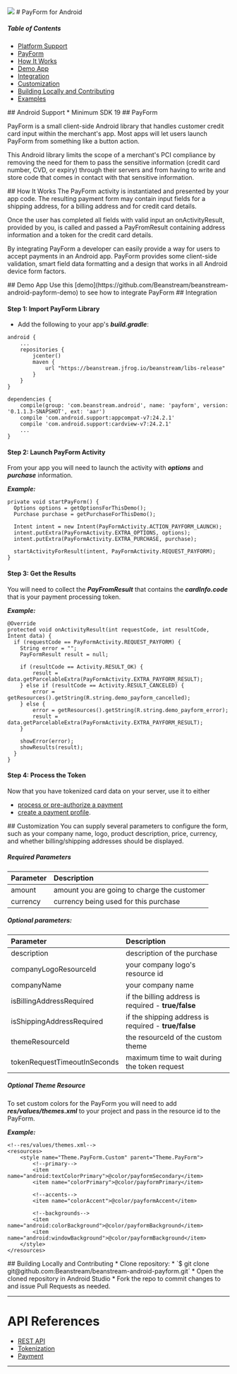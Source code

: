 <img src="http://www.beanstream.com/wp-content/uploads/2015/08/Beanstream-logo.png" />
# PayForm for Android

##### Table of Contents

* [Platform Support](#platform-support)
* [PayForm](#payform)
* [How It Works](#payform-functionality)
* [Demo App](#payform-demo)
* [Integration](#payform-integration)
* [Customization](#payform-customization)
* [Building Locally and Contributing](#contributing)
* [Examples](#examples)

<a name="platform-support"/>
## Android Support
 * Minimum SDK 19

<a name="payform"/>
## PayForm

PayForm is a small client-side Android library that handles customer credit card input within the merchant's app. Most apps will let users launch PayForm from something like a button action.

This Android library limits the scope of a merchant's PCI compliance by removing the need for them to pass the sensitive information (credit card number, CVD, or expiry) through their servers and from having to write and store code that comes in contact with that sensitive information.

<a name="payform-functionality"/>
## How It Works
The PayForm activity is instantiated and presented by your app code. The resulting payment form may contain input fields for a shipping address, for a billing address and for credit card details.

Once the user has completed all fields with valid input an onActivityResult, provided by you, is called and passed a PayFromResult containing address information and a token for the credit card details.

By integrating PayForm a developer can easily provide a way for users to accept payments in an Android app. PayForm provides some client-side validation, smart field data formatting and a design that works in all Android device form factors.

<a name="payform-demo"/>
## Demo App
Use this [demo](https://github.com/Beanstream/beanstream-android-payform-demo) to see how to integrate PayForm

<a name="payform-integration"/>
## Integration

#### Step 1: Import PayForm Library
* Add the following to your app's ***build.gradle***:
```
android {
    ...
    repositories {
        jcenter()
        maven {
            url "https://beanstream.jfrog.io/beanstream/libs-release"
        }
    }
}

dependencies {
    compile(group: 'com.beanstream.android', name: 'payform', version: '0.1.1.3-SNAPSHOT', ext: 'aar')
    compile 'com.android.support:appcompat-v7:24.2.1'
    compile 'com.android.support:cardview-v7:24.2.1'
    ...
}
```

#### Step 2: Launch PayForm Activity
From your app you will need to launch the activity with ***options*** and ***purchase*** information.

***Example:***
```
private void startPayForm() {
  Options options = getOptionsForThisDemo();
  Purchase purchase = getPurchaseForThisDemo();

  Intent intent = new Intent(PayFormActivity.ACTION_PAYFORM_LAUNCH);
  intent.putExtra(PayFormActivity.EXTRA_OPTIONS, options);
  intent.putExtra(PayFormActivity.EXTRA_PURCHASE, purchase);

  startActivityForResult(intent, PayFormActivity.REQUEST_PAYFORM);
}
```
#### Step 3: Get the Results
You will need to collect the ***PayFromResult*** that contains the ***cardInfo.code*** that is your payment processing token.

***Example:***
```
@Override
protected void onActivityResult(int requestCode, int resultCode, Intent data) {
  if (requestCode == PayFormActivity.REQUEST_PAYFORM) {
    String error = "";
    PayFormResult result = null;

    if (resultCode == Activity.RESULT_OK) {
    	result = data.getParcelableExtra(PayFormActivity.EXTRA_PAYFORM_RESULT);
    } else if (resultCode == Activity.RESULT_CANCELED) {
    	error = getResources().getString(R.string.demo_payform_cancelled);
    } else {
    	error = getResources().getString(R.string.demo_payform_error);
    	result = data.getParcelableExtra(PayFormActivity.EXTRA_PAYFORM_RESULT);
    }

    showError(error);
    showResults(result);
  }
}
```

#### Step 4: Process the Token
Now that you have tokenized card data on your server, use it to either
* [process or pre-authorize a payment](http://developer.beanstream.com/documentation/take-payments/purchases/take-payment-legato-token/)
* [create a payment profile](http://developer.beanstream.com/tokenize-payments/create-new-profile/).

<a name="payform-customization"/>
## Customization
You can supply several parameters to configure the form, such as your company name, logo, product description, price, currency, and whether billing/shipping addresses should be displayed.

##### Required Parameters
|  Parameter | Description |
| :------------- | :------------- |
| amount  | amount you are going to charge the customer |
| currency  |  currency being used for this purchase  |

##### Optional parameters:
|  Parameter | Description |
| :------------- | :------------- |
| description  | description of the purchase  |
| companyLogoResourceId  | your company logo's resource id |
| companyName  | your company name |
| isBillingAddressRequired  | if the billing address is required - **true/false** |
| isShippingAddressRequired  | if the shipping address is required - **true/false** |
| themeResourceId  | the resourceId of the custom theme |
| tokenRequestTimeoutInSeconds  | maximum time to wait during the token request |

##### Optional Theme Resource
To set custom colors for the PayForm you will need to add ***res/values/themes.xml*** to your project and pass in the resource id to the PayForm.

***Example:***
```
<!--res/values/themes.xml-->
<resources>
    <style name="Theme.PayForm.Custom" parent="Theme.PayForm">
        <!--primary-->
        <item name="android:textColorPrimary">@color/payformSecondary</item>
        <item name="colorPrimary">@color/payformPrimary</item>

        <!--accents-->
        <item name="colorAccent">@color/payformAccent</item>

        <!--backgrounds-->
        <item name="android:colorBackground">@color/payformBackground</item>
        <item name="android:windowBackground">@color/payformBackground</item>
    </style>
</resources>
```

<a name="contributing"/>
## Building Locally and Contributing
* Clone repository:
  * `$ git clone git@github.com:Beanstream/beanstream-android-payform.git`
* Open the cloned repository in Android Studio
* Fork the repo to commit changes to and issue Pull Requests as needed.

---

# API References
* [REST API](http://developer.beanstream.com/documentation/rest-api-reference/)
* [Tokenization](http://developer.beanstream.com/documentation/take-payments/purchases/take-payment-legato-token/)
* [Payment](http://developer.beanstream.com/documentation/take-payments/purchases/card/)

---
